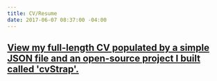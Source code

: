```yaml
---
title: CV/Resume
date: 2017-06-07 08:37:00 -04:00
---
```


## [View my full-length CV populated by a simple JSON file and an open-source project I built called 'cvStrap'.](http://cv.carlvlewis.net)

